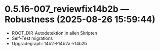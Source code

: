 # 0.5.16-007_reviewfix14b2b — Robustness (2025-08-26 15:59:44)
- ROOT_DIR-Autodetektion in allen Skripten
- Self-Test migrations
- Upgradegraph: 14b2→14b2a→14b2b
